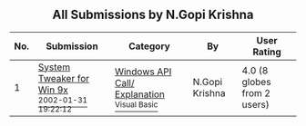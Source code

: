 ﻿<div align="center">

## All Submissions by N\.Gopi Krishna

</div>

No.  | Submission | Category | By   | User Rating
---- | ---------- | -------- | ---- | -----------
1 | [System Tweaker for Win 9x<br /><sup>2002-01-31 19:22:12</sup>](https://github.com/Planet-Source-Code/n-gopi-krishna-system-tweaker-for-win-9x__1-31342) | [Windows API Call/ Explanation<br /><sup>Visual Basic</sup>](../ByCategory/windows-api-call-explanation__1-39.md) | N\.Gopi Krishna | 4.0 (8 globes from 2 users)

